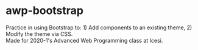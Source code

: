 # awp-bootstrap
Practice in using Bootstrap to: 1) Add components to an existing theme, 2) Modify the theme via CSS.<br>
Made for 2020-1's Advanced Web Programming class at Icesi.
